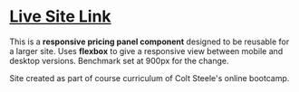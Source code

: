 # [Live Site Link](https://shubhamd32.github.io/pricingPanelResponsive/index.html)

This is a **responsive pricing panel component** designed to be reusable for a larger site. Uses **flexbox** to give a responsive view between mobile and desktop versions.
Benchmark set at 900px for the change.

Site created as part of course curriculum of Colt Steele's online bootcamp.
